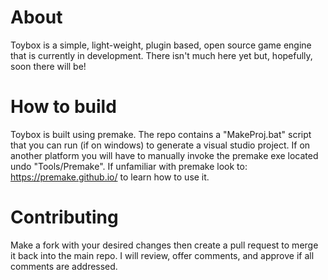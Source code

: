 # About

Toybox is a simple, light-weight, plugin based, open source game engine that is currently in development.
There isn't much here yet but, hopefully, soon there will be!

# How to build

Toybox is built using premake. The repo contains a "MakeProj.bat" script that you can run (if on windows) to generate a visual studio project.
If on another platform you will have to manually invoke the premake exe located undo "Tools/Premake". If unfamiliar with premake look to: https://premake.github.io/ to learn how to use it.

# Contributing

Make a fork with your desired changes then create a pull request to merge it back into the main repo.
I will review, offer comments, and approve if all comments are addressed.
